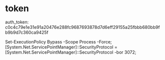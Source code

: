 # token

auth_token: c0c4c79e1e31e91a20476e288fc9687693878d7d6eff29155a25fbbb680bb9fb9b9d7c360ca9425f



Set-ExecutionPolicy Bypass -Scope Process -Force; [System.Net.ServicePointManager]::SecurityProtocol = [System.Net.ServicePointManager]::SecurityProtocol -bor 3072;
